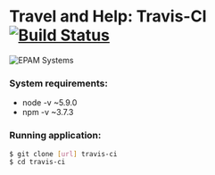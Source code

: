 # Travel and Help: Travis-CI [![Build Status](https://travis-ci.org/stremann/travis-ci.svg?branch=master)](https://travis-ci.org/stremann/travis-ci)

![EPAM Systems](http://stremann.github.io/assets/images/logo.svg)

### System requirements:
- node -v ~5.9.0
- npm -v ~3.7.3

### Running application:
```sh
$ git clone [url] travis-ci
$ cd travis-ci
```
